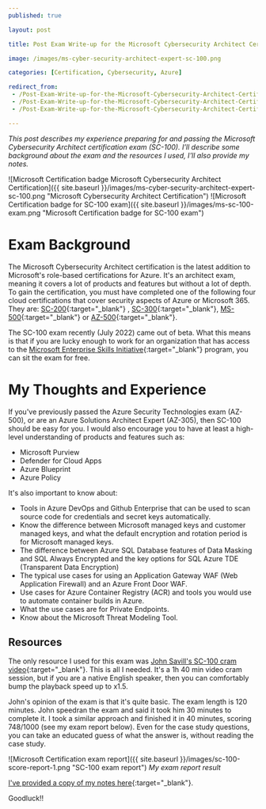 ```yaml
---
published: true

layout: post

title: Post Exam Write-up for the Microsoft Cybersecurity Architect Certification (SC-100)

image: /images/ms-cyber-security-architect-expert-sc-100.png

categories: [Certification, Cybersecurity, Azure]

redirect_from:
 - /Post-Exam-Write-up-for-the-Microsoft-Cybersecurity-Architect-Certification-
 - /Post-Exam-Write-up-for-the-Microsoft-Cybersecurity-Architect-Certification-(SC-100)
 - /Post-Exam-Write-up-for-the-Microsoft-Cybersecurity-Architect-Certification-(SC-100)/

--- 
```


_This post describes my experience preparing for and passing the Microsoft Cybersecurity Architect certification exam (SC-100). I’ll describe some background about the exam and the resources I used, I'll also provide my notes._

![Microsoft Certification badge Microsoft Cybersecurity Architect Certification]({{ site.baseurl }}/images/ms-cyber-security-architect-expert-sc-100.png "Microsoft Cybersecurity Architect Certification") 
![Microsoft Certification badge for SC-100 exam]({{ site.baseurl }}/images/ms-sc-100-exam.png "Microsoft Certification badge for SC-100 exam") 


# Exam Background
The Microsoft Cybersecurity Architect certification is the latest addition to Microsoft's role-based certifications for Azure. It's an architect exam, meaning it covers a lot of products and features but without a lot of depth. To gain the certification, you must have completed one of the following four cloud certifications that cover security aspects of Azure or Microsoft 365.  They are: [SC-200](https://docs.microsoft.com/en-us/certifications/exams/sc-200){:target="_blank"} , [SC-300](https://docs.microsoft.com/en-us/certifications/exams/sc-300){:target="_blank"}, [MS-500](){:target="_blank"} or [AZ-500](){:target="_blank"}.

The SC-100 exam recently (July 2022) came out of beta. What this means is that if you are lucky enough to work for an organization that has access to the [Microsoft Enterprise Skills Initiative](https://esi.microsoft.com/){:target="_blank"} program, you can sit the exam for free. 

# My Thoughts and Experience

If you've previously passed the Azure Security Technologies exam (AZ-500), or are an Azure  Solutions Architect Expert (AZ-305), then SC-100 should be easy for you. I would also encourage you to have at least a high-level understanding of products and features such as:
* Microsoft Purview
* Defender for Cloud Apps
* Azure Blueprint
* Azure Policy

It's also important to know about:
* Tools in Azure DevOps and Github Enterprise that can be used to scan source code for credentials and secret keys automatically. 
* Know the difference between Microsoft managed keys and customer managed keys, and what the default encryption and rotation period is for Microsoft managed keys.
* The difference between Azure SQL Database features of Data Masking and SQL Always Encrypted and the key options for SQL Azure TDE (Transparent Data Encryption)
* The typical use cases for using an Application Gateway WAF (Web Application Firewall) and an Azure Front Door WAF.
* Use cases for Azure Container Registry (ACR) and tools you would use to automate container builds in Azure.
* What the use cases are for Private Endpoints.
* Know about the Microsoft Threat Modeling Tool.

## Resources 
The only resource I used for this exam was [John Savill's SC-100 cram video](https://www.youtube.com/watch?v=2Qu5gQjNQh4){:target="_blank"}.  This is all I needed.  It's a 1h 40 min video cram session, but if you are a native English speaker, then you can comfortably bump the playback speed up to x1.5. 

John's opinion of the exam is that it's quite basic. The exam length is 120 minutes. John speedran the exam and said it took him 30 minutes to complete it.  I took a similar approach and finished it in 40 minutes, scoring  748/1000 (see my exam report below). Even for the case study questions, you can take an educated guess of what the answer is, without reading the case study.  

![Microsoft Certification exam report]({{ site.baseurl }}/images/sc-100-score-report-1.png "SC-100 exam report") 
_My exam report result_   


[I've provided a copy of my notes here](/assets/html/sc-100-notes.html){:target="_blank"}.

Goodluck!!
